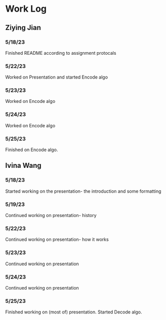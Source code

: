 # Work Log

## Ziying Jian

### 5/18/23

Finished README according to assignment protocals

### 5/22/23

Worked on Presentation and started Encode algo

### 5/23/23
Worked on Encode algo

### 5/24/23
Worked on Encode algo

### 5/25/23
Finished on Encode algo.



## Ivina Wang

### 5/18/23

Started working on the presentation- the introduction and some formatting

### 5/19/23

Continued working on presentation- history

### 5/22/23

Continued working on presentation- how it works

### 5/23/23
Continued working on presentation

### 5/24/23
Continued working on presentation

### 5/25/23
Finished working on (most of) presentation. Started Decode algo.